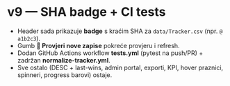 # v9 — SHA badge + CI tests
- Header sada prikazuje **badge** s kraćim SHA za `data/Tracker.csv` (npr. `@ a1b2c3`).
- Gumb **🔔 Provjeri nove zapise** pokreće provjeru i refresh.
- Dodan GitHub Actions workflow **tests.yml** (pytest na push/PR) + zadržan **normalize-tracker.yml**.
- Sve ostalo (DESC + last-wins, admin portal, exporti, KPI, hover praznici, spinneri, progress barovi) ostaje.
